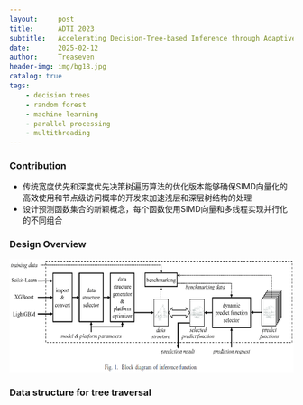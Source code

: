 ```yaml
---
layout:     post
title:      ADTI 2023
subtitle:   Accelerating Decision-Tree-based Inference through Adaptive Parallelization
date:       2025-02-12
author:     Treaseven
header-img: img/bg18.jpg
catalog: true
tags:
    - decision trees
    - random forest
    - machine learning
    - parallel processing
    - multithreading
---
```


### Contribution
- 传统宽度优先和深度优先决策树遍历算法的优化版本能够确保SIMD向量化的高效使用和节点级访问概率的开发来加速浅层和深层树结构的处理
- 设计预测函数集合的新颖概念，每个函数使用SIMD向量和多线程实现并行化的不同组合

### Design Overview

<img width="700" height="200" src="../img/post-adti-design-overview.png"/>


### Data structure for tree traversal

